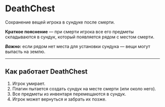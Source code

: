 # DeathChest

Сохранение вещей игрока в сундуке после смерти.  

**Краткое пояснение** — при смерти игрока все его предметы складываются в сундук, который появляется рядом с местом смерти.

***Важно:*** если рядом нет места для установки сундука — вещи могут выпасть на землю.

---

## Как работает DeathChest
1. Игрок умирает.
2. Плагин пытается создать сундук на месте смерти (или около него).
3. Все предметы из инвентаря перемещаются в сундук.
4. Игрок может вернуться и забрать их позже.  
